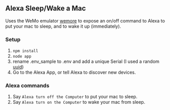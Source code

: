 ## Alexa Sleep/Wake a Mac

Uses the WeMo emulator [wemore](https://github.com/dhleong/wemore) to expose an on/off command to Alexa to put your mac to sleep, and to wake it up (immediately).

### Setup
1. `npm install`
2. `node app`
3. rename .env_sample to .env and add a unique Serial (I used a random [uuid](https://www.uuidgenerator.net/version4))
3. Go to the Alexa App, or tell Alexa to discover new devices.

### Alexa commands
1. Say `Alexa turn off the Computer` to put your mac to sleep.
1. Say `Alexa turn on the Computer` to wake your mac from sleep.
